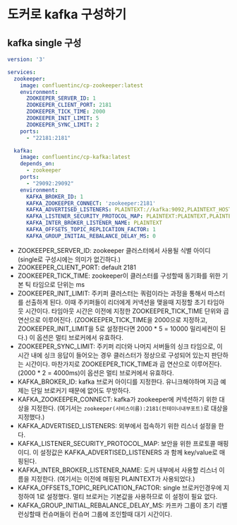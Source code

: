 # 도커로 kafka 구성하기

## kafka single 구성

```yaml
version: '3'

services:
  zookeeper:
    image: confluentinc/cp-zookeeper:latest
    environment:
      ZOOKEEPER_SERVER_ID: 1
      ZOOKEEPER_CLIENT_PORT: 2181
      ZOOKEEPER_TICK_TIME: 2000
      ZOOKEEPER_INIT_LIMIT: 5
      ZOOKEEPER_SYNC_LIMIT: 2
    ports:
      - "22181:2181"

  kafka:
    image: confluentinc/cp-kafka:latest
    depends_on:
      - zookeeper
    ports:
      - "29092:29092"
    environment:
      KAFKA_BROKER_ID: 1
      KAFKA_ZOOKEEPER_CONNECT: 'zookeeper:2181'
      KAFKA_ADVERTISED_LISTENERS: PLAINTEXT://kafka:9092,PLAINTEXT_HOST://localhost:29092
      KAFKA_LISTENER_SECURITY_PROTOCOL_MAP: PLAINTEXT:PLAINTEXT,PLAINTEXT_HOST:PLAINTEXT
      KAFKA_INTER_BROKER_LISTENER_NAME: PLAINTEXT
      KAFKA_OFFSETS_TOPIC_REPLICATION_FACTOR: 1
      KAFKA_GROUP_INITIAL_REBALANCE_DELAY_MS: 0
```

- ZOOKEEPER_SERVER_ID: zookeeper 클러스터에서 사용될 식별 아이디 (single로 구성시에는 의미가 없긴하다.)
- ZOOKEEPER_CLIENT_PORT: default 2181
- ZOOKEEPER_TICK_TIME: zookeeper이 클러스터를 구성할때 동기화를 위한 기본 틱 타임으로 단위는 ms
- ZOOKEEPER_INIT_LIMIT: 주키퍼 클러스터는 쿼럼이라는 과정을 통해서 마스터를 선출하게 된다. 이때 주키퍼들이 리더에게 커넥션을 맺을때 지정할 초기 타임아웃 시간이다.  타임아웃 시간은 이전에 지정한 ZOOKEEPER_TICK_TIME 단위와 곱 연산으로 이루어진다. (ZOOKEEPER_TICK_TIME을 2000으로 지정하고, ZOOKEEPER_INIT_LIMIT을 5로 설정한다면 2000 * 5 = 10000 밀리세컨이 된다.) 이 옵션은 멀티 브로커에서 유효하다.
- ZOOKEEPER_SYNC_LIMIT: 주키퍼 리더와 나머지 서버들의 싱크 타임으로, 이 시간 내에 싱크 응답이 들어오는 경우 클러스터가 정상으로 구성되어 있는지 판단하는 시간이다. 마찬가지로 ZOOKEEPER_TICK_TIME과 곱 연산으로 이루어진다. (2000 * 2 = 4000ms)이 옵션은 멀티 브로커에서 유효하다.
- KAFKA_BROKER_ID: kafka 브로커 아이디를 지정한다. 유니크해야하며 지금 예제는 단일 브로커기 때문에 없어도 무방하다.
- KAFKA_ZOOKEEPER_CONNECT: kafka가 zookeeper에 커넥션하기 위한 대상을 지정한다. (여기서는 `zookeeper(서비스이름):2181(컨테이너내부포트)`로 대상을 지정했다.)
- KAFKA_ADVERTISED_LISTENERS: 외부에서 접속하기 위한 리스너 설정을 한다.
- KAFKA_LISTENER_SECURITY_PROTOCOL_MAP: 보안을 위한 프로토콜 매핑이디. 이 설정값은 KAFKA_ADVERTISED_LISTENERS 과 함께 key/value로 매핑된다.
- KAFKA_INTER_BROKER_LISTENER_NAME: 도커 내부에서 사용할 리스너 이름을 지정한다. (여기서는 이전에 매핑된 PLAINTEXT가 사용되었다.)
- KAFKA_OFFSETS_TOPIC_REPLICATION_FACTOR: single 브로커인경우에 지정하여 1로 설정했다. 멀티 브로커는 기본값을 사용하므로 이 설정이 필요 없다.
- KAFKA_GROUP_INITIAL_REBALANCE_DELAY_MS: 카프카 그룹이 초기 리밸런싱할때 컨슈머들이 컨슈머 그룹에 조인할때 대기 시간이다.
